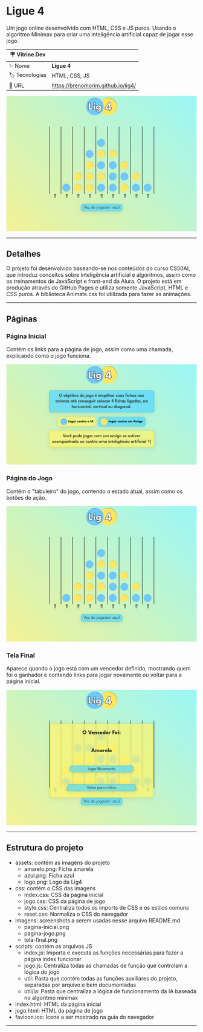 # Ligue 4

Um jogo online desenvolvido com HTML, CSS e JS puros. Usando o algoritmo Minimax para criar uma inteligência artificial capaz de jogar esse jogo.

| :placard: Vitrine.Dev |     |
| -------------  | --- |
| :sparkles: Nome        | **Ligue 4**
| :label: Tecnologias | HTML, CSS, JS
| :rocket: URL         | <https://brenomorim.github.io/lig4/>

![Exemplo de uma partida do jogo](https://raw.githubusercontent.com/BrenoMorim/lig4/main/imagens/pagina-jogo.png?raw=true#vitrinedev)

---

## Detalhes

O projeto foi desenvolvido baseando-se nos conteúdos do curso CS50AI, que introduz conceitos sobre inteligência artificial e algoritmos, assim como os treinamentos de JavaScript e front-end da Alura. O projeto está em produção através do GitHub Pages e utiliza somente JavaScript, HTML e CSS puros. A biblioteca Animate.css foi utilizada para fazer as animações.

---

## Páginas

### Página Inicial

Contém os links para a página de jogo, assim como uma chamada, explicando como o jogo funciona.

![Página inicial](./imagens/pagina-inicial.png)

### Página do Jogo

Contém o "tabuleiro" do jogo, contendo o estado atual, assim como os botões de ação.

![Página do jogo](./imagens/pagina-jogo.png)

### Tela Final

Aparece quando o jogo está com um vencedor definido, mostrando quem foi o ganhador e contendo links para jogar novamente ou voltar para a página inicial.

![Tela final do jogo](./imagens/tela-final.png)

---

## Estrutura do projeto

- assets: contém as imagens do projeto
  - amarelo.png: Ficha amarela
  - azul.png: Ficha azul
  - logo.png: Logo da Lig4
- css: contém o CSS das imagens
  - index.css: CSS da página inicial
  - jogo.css: CSS da página de jogo
  - style.css: Centraliza todos os imports de CSS e os estilos comuns
  - reset.css: Normaliza o CSS do navegador
- imagens: screenshots a serem usadas nesse arquivo README.md
  - pagina-inicial.png
  - pagina-jogo.png
  - tela-final.png
- scripts: contém os arquivos JS
  - index.js: Importa e executa as funções necessárias para fazer a página index funcionar
  - jogo.js: Centraliza todas as chamadas de função que controlam a lógica do jogo
  - util: Pasta que contém todas as funções auxiliares do projeto, separadas por arquivo e bem documentadas
  - util/ia: Pasta que centraliza a lógica de funcionamento da IA baseada no algoritmo minimax
- index.html: HTML da página inicial
- jogo.html: HTML da página de jogo
- favicon.ico: Ícone a ser mostrado na guia do navegador

---
